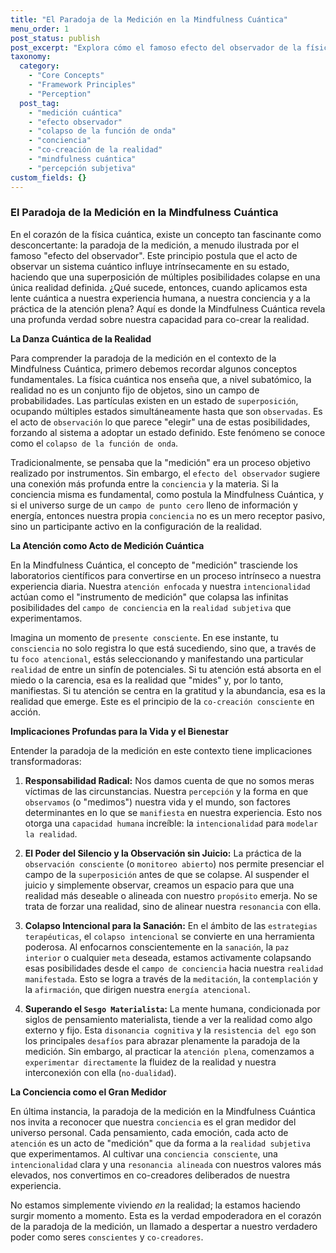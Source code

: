 ```yaml
---
title: "El Paradoja de la Medición en la Mindfulness Cuántica"
menu_order: 1
post_status: publish
post_excerpt: "Explora cómo el famoso efecto del observador de la física cuántica se manifiesta en la Mindfulness Cuántica. Descubre cómo nuestra conciencia y atención no solo perciben la realidad, sino que activamente la co-crean, colapsando infinitas posibilidades en nuestra experiencia subjetiva y manifestada."
taxonomy:
  category:
    - "Core Concepts"
    - "Framework Principles"
    - "Perception"
  post_tag:
    - "medición cuántica"
    - "efecto observador"
    - "colapso de la función de onda"
    - "conciencia"
    - "co-creación de la realidad"
    - "mindfulness cuántica"
    - "percepción subjetiva"
custom_fields: {}
---
```


### El Paradoja de la Medición en la Mindfulness Cuántica

En el corazón de la física cuántica, existe un concepto tan fascinante como desconcertante: la paradoja de la medición, a menudo ilustrada por el famoso "efecto del observador". Este principio postula que el acto de observar un sistema cuántico influye intrínsecamente en su estado, haciendo que una superposición de múltiples posibilidades colapse en una única realidad definida. ¿Qué sucede, entonces, cuando aplicamos esta lente cuántica a nuestra experiencia humana, a nuestra conciencia y a la práctica de la atención plena? Aquí es donde la Mindfulness Cuántica revela una profunda verdad sobre nuestra capacidad para co-crear la realidad.

**La Danza Cuántica de la Realidad**

Para comprender la paradoja de la medición en el contexto de la Mindfulness Cuántica, primero debemos recordar algunos conceptos fundamentales. La física cuántica nos enseña que, a nivel subatómico, la realidad no es un conjunto fijo de objetos, sino un campo de probabilidades. Las partículas existen en un estado de `superposición`, ocupando múltiples estados simultáneamente hasta que son `observadas`. Es el acto de `observación` lo que parece "elegir" una de estas posibilidades, forzando al sistema a adoptar un estado definido. Este fenómeno se conoce como el `colapso de la función de onda`.

Tradicionalmente, se pensaba que la "medición" era un proceso objetivo realizado por instrumentos. Sin embargo, el `efecto del observador` sugiere una conexión más profunda entre la `conciencia` y la materia. Si la conciencia misma es fundamental, como postula la Mindfulness Cuántica, y si el universo surge de un `campo de punto cero` lleno de información y energía, entonces nuestra propia `conciencia` no es un mero receptor pasivo, sino un participante activo en la configuración de la realidad.

**La Atención como Acto de Medición Cuántica**

En la Mindfulness Cuántica, el concepto de "medición" trasciende los laboratorios científicos para convertirse en un proceso intrínseco a nuestra experiencia diaria. Nuestra `atención enfocada` y nuestra `intencionalidad` actúan como el "instrumento de medición" que colapsa las infinitas posibilidades del `campo de conciencia` en la `realidad subjetiva` que experimentamos.

Imagina un momento de `presente consciente`. En ese instante, tu `consciencia` no solo registra lo que está sucediendo, sino que, a través de tu `foco atencional`, estás seleccionando y manifestando una particular `realidad` de entre un sinfín de potenciales. Si tu atención está absorta en el miedo o la carencia, esa es la realidad que "mides" y, por lo tanto, manifiestas. Si tu atención se centra en la gratitud y la abundancia, esa es la realidad que emerge. Este es el principio de la `co-creación consciente` en acción.

**Implicaciones Profundas para la Vida y el Bienestar**

Entender la paradoja de la medición en este contexto tiene implicaciones transformadoras:

1.  **Responsabilidad Radical:** Nos damos cuenta de que no somos meras víctimas de las circunstancias. Nuestra `percepción` y la forma en que `observamos` (o "medimos") nuestra vida y el mundo, son factores determinantes en lo que se `manifiesta` en nuestra experiencia. Esto nos otorga una `capacidad humana` increíble: la `intencionalidad` para `modelar la realidad`.

2.  **El Poder del Silencio y la Observación sin Juicio:** La práctica de la `observación consciente` (o `monitoreo abierto`) nos permite presenciar el campo de la `superposición` antes de que se colapse. Al suspender el juicio y simplemente observar, creamos un espacio para que una realidad más deseable o alineada con nuestro `propósito` emerja. No se trata de forzar una realidad, sino de alinear nuestra `resonancia` con ella.

3.  **Colapso Intencional para la Sanación:** En el ámbito de las `estrategias terapéuticas`, el `colapso intencional` se convierte en una herramienta poderosa. Al enfocarnos conscientemente en la `sanación`, la `paz interior` o cualquier `meta` deseada, estamos activamente colapsando esas posibilidades desde el `campo de conciencia` hacia nuestra `realidad manifestada`. Esto se logra a través de la `meditación`, la `contemplación` y la `afirmación`, que dirigen nuestra `energía atencional`.

4.  **Superando el `Sesgo Materialista`:** La mente humana, condicionada por siglos de pensamiento materialista, tiende a ver la realidad como algo externo y fijo. Esta `disonancia cognitiva` y la `resistencia del ego` son los principales `desafíos` para abrazar plenamente la paradoja de la medición. Sin embargo, al practicar la `atención plena`, comenzamos a `experimentar directamente` la fluidez de la realidad y nuestra interconexión con ella (`no-dualidad`).

**La Conciencia como el Gran Medidor**

En última instancia, la paradoja de la medición en la Mindfulness Cuántica nos invita a reconocer que nuestra `conciencia` es el gran medidor del universo personal. Cada pensamiento, cada emoción, cada acto de `atención` es un acto de "medición" que da forma a la `realidad subjetiva` que experimentamos. Al cultivar una `conciencia consciente`, una `intencionalidad` clara y una `resonancia alineada` con nuestros valores más elevados, nos convertimos en co-creadores deliberados de nuestra experiencia.

No estamos simplemente viviendo *en* la realidad; la estamos haciendo surgir momento a momento. Esta es la verdad empoderadora en el corazón de la paradoja de la medición, un llamado a despertar a nuestro verdadero poder como seres `conscientes` y `co-creadores`.